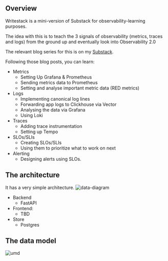 ## Overview
Writestack is a mini-version of Substack for observability-learning purposes.

The idea with this is to teach the 3 signals of observability (metrics, traces and logs) from the ground up and eventually look into Observability 2.0

The relevant blog series for this is on my [Substack](http://obakeng.substack.com).

Following those blog posts, you can learn:
- Metrics
    - Setting Up Grafana & Prometheus
    - Sending metrics data to Prometheus
    - Setting and analyse important metric data (RED metrics)
- Logs
    - Implementing canonical log lines
    - Forwarding app logs to Clickhouse via Vector
    - Analysing the data via Grafana
    - Using Loki
- Traces
    - Adding trace instrumentation
    - Setting up Tempo
- SLOs/SLIs
    - Creating SLOs/SLIs
    - Using them to prioritize what to work on next
- Alerting
    - Designing alerts using SLOs.

## The architecture
It has a very simple architecture.
![data-diagram](https://github.com/user-attachments/assets/d485a713-734b-44c2-bc89-4c3a14699f13)

- Backend
    - FastAPI
- Frontend:
    - TBD
- Store
    - Postgres

## The data model
![umd](https://github.com/user-attachments/assets/2a23c2d1-7682-4c12-a890-3983e85c27f5)
